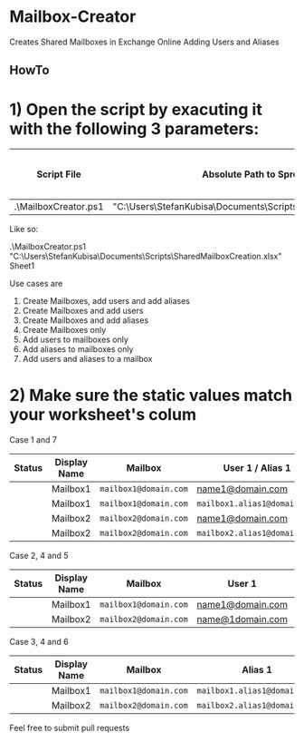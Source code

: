 # Mailbox-Creator
Creates Shared Mailboxes in Exchange Online Adding Users and Aliases

## HowTo ##
# 1) Open the script by exacuting it with the following 3 parameters:

| Script File | Absolute Path to Spreadsheet | Sheet you want to use |
|----------|----------|----------|
| .\MailboxCreator.ps1 | "C:\Users\StefanKubisa\Documents\Scripts\SharedMailboxCreation.xlsx" | Sheet1 | 

Like so: 

.\MailboxCreator.ps1 "C:\Users\StefanKubisa\Documents\Scripts\SharedMailboxCreation.xlsx" Sheet1

Use cases are

1. Create Mailboxes, add users and add aliases
2. Create Mailboxes and add users
3. Create Mailboxes and add aliases 
4. Create Mailboxes only 
5. Add users to mailboxes only
6. Add aliases to mailboxes only
7. Add users and aliases to a mailbox

# 2) Make sure the static values match your worksheet's colum

Case 1 and 7

| Status | Display Name | Mailbox | User 1 / Alias 1 | User 2 / Alias 2 | User 3 / Alias 3 |
|----------|----------|----------|----------|----------|----------|
|  |  Mailbox1 | `mailbox1@domain.com` | name1@domain.com | name2@domain.com | name3@domain.com |
|  |  Mailbox1 | `mailbox1@domain.com` | `mailbox1.alias1@domain.com` | `mailbox1.alias2@domain.com` | `mailbox1.alias3@domain.com` |
|  |  Mailbox2 | `mailbox2@domain.com` | name1@domain.com | name2@domain.com | name3@domain.com |
|  |  Mailbox2 | `mailbox2@domain.com` | `mailbox2.alias1@domain.com` | `mailbox2.alias2@domain.com` | `mailbox2.alias3@domain.com` |

Case 2, 4 and 5 

| Status | Display Name | Mailbox | User 1 | User 2 | User 3 |
|----------|----------|----------|----------|----------|----------|
|  |  Mailbox1 | `mailbox1@domain.com` | name1@domain.com | name2@domain.com | name3@domain.com |
|  |  Mailbox2 | `mailbox2@domain.com` | name@1domain.com | name2@domain.com | name3@domain.com |

Case 3, 4 and 6

| Status | Display Name | Mailbox | Alias 1 | Alias 2 | Alias 3 |
|----------|----------|----------|----------|----------|----------|
|  |  Mailbox1 | `mailbox1@domain.com` | `mailbox1.alias1@domain.com` | `mailbox1.alias2@domain.com` | `mailbox1.alias3@domain.com` |
|  |  Mailbox2 | `mailbox2@domain.com` | `mailbox2.alias1@domain.com` | `mailbox2.alias2@domain.com` | `mailbox2.alias3@domain.com` |

Feel free to submit pull requests 
